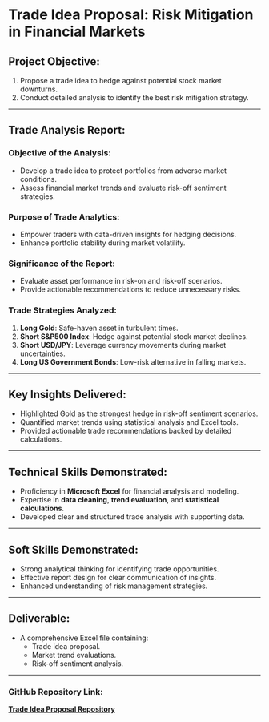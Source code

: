 
# **Trade Idea Proposal: Risk Mitigation in Financial Markets**  

## **Project Objective:**  
1. Propose a trade idea to hedge against potential stock market downturns.  
2. Conduct detailed analysis to identify the best risk mitigation strategy.  

---

## **Trade Analysis Report:**  

### **Objective of the Analysis:**  
- Develop a trade idea to protect portfolios from adverse market conditions.  
- Assess financial market trends and evaluate risk-off sentiment strategies.  

### **Purpose of Trade Analytics:**  
- Empower traders with data-driven insights for hedging decisions.  
- Enhance portfolio stability during market volatility.  

### **Significance of the Report:**  
- Evaluate asset performance in risk-on and risk-off scenarios.  
- Provide actionable recommendations to reduce unnecessary risks.  

### **Trade Strategies Analyzed:**  
1. **Long Gold**: Safe-haven asset in turbulent times.  
2. **Short S&P500 Index**: Hedge against potential stock market declines.  
3. **Short USD/JPY**: Leverage currency movements during market uncertainties.  
4. **Long US Government Bonds**: Low-risk alternative in falling markets.  

---

## **Key Insights Delivered:**  
- Highlighted Gold as the strongest hedge in risk-off sentiment scenarios.  
- Quantified market trends using statistical analysis and Excel tools.  
- Provided actionable trade recommendations backed by detailed calculations.  

---

## **Technical Skills Demonstrated:**  
- Proficiency in **Microsoft Excel** for financial analysis and modeling.  
- Expertise in **data cleaning**, **trend evaluation**, and **statistical calculations**.  
- Developed clear and structured trade analysis with supporting data.  

---

## **Soft Skills Demonstrated:**  
- Strong analytical thinking for identifying trade opportunities.  
- Effective report design for clear communication of insights.  
- Enhanced understanding of risk management strategies.  

---

## **Deliverable:**  
- A comprehensive Excel file containing:  
  - Trade idea proposal.  
  - Market trend evaluations.  
  - Risk-off sentiment analysis.  

---

### **GitHub Repository Link:**  
[**Trade Idea Proposal Repository**](https://github.com/rohankakade1096/trade-idea-risk-mitigation)  
